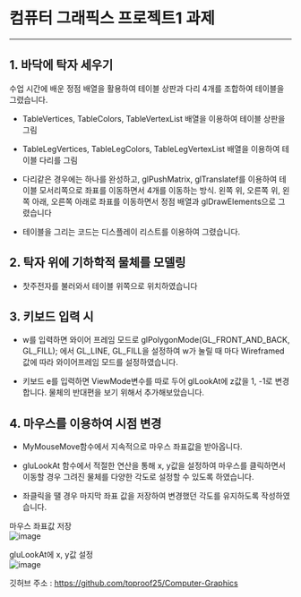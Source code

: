 # 컴퓨터 그래픽스 프로젝트1 과제
---

## 1. 바닥에 탁자 세우기

수업 시간에 배운 정점 배열을 활용하여 테이블 상판과 다리 4개를 조합하여 테이블을 그렸습니다.

- TableVertices, TableColors, TableVertexList 배열을 이용하여 테이블 상판을 그림

- TableLegVertices, TableLegColors, TableLegVertexList 배열을 이용하여 테이블 다리를 그림

- 다리같은 경우에는 하나를 완성하고, glPushMatrix, glTranslatef를 이용하여 테이블 모서리쪽으로 좌표를 이동하면서 4개를 이동하는 방식. 왼쪽 위, 오른쪽 위, 왼쪽 아래, 오른쪽 아래로 좌표를 이동하면서 정점 배열과 glDrawElements으로 그렸습니다

- 테이블을 그리는 코드는 디스플레이 리스트를 이용하여 그렸습니다.



## 2. 탁자 위에 기하학적 물체를 모델링

- 찻주전자를 불러와서 테이블 위쪽으로 위치하였습니다



## 3. 키보드 입력 시 

- w를 입력하면 와이어 프레임 모드로 glPolygonMode(GL_FRONT_AND_BACK, GL_FILL); 에서 GL_LINE, GL_FILL을 설정하여 w가 눌릴 때 마다 Wireframed값에 따라 와이어프레임 모드를 설정하였습니다.

- 키보드 e를 입력하면 ViewMode변수를 따로 두어 glLookAt에 z값을 1, -1로 변경합니다. 물체의 반대편을 보기 위해서 추가해보았습니다.



## 4. 마우스를 이용하여 시점 변경

- MyMouseMove함수에서 지속적으로 마우스 좌표값을 받아옵니다.

- gluLookAt 함수에서 적절한 연산을 통해 x, y값을 설정하여 마우스를 클릭하면서 이동할 경우 그려진 물체를 다양한 각도로 설정할 수 있도록 하였습니다.

- 좌클릭을 땔 경우 마지막 좌표 값을 저장하여 변경했던 각도를 유지하도록 작성하였습니다.

마우스 좌표값 저장   
![image](https://github.com/user-attachments/assets/5bfd446d-a27b-465a-853f-2357609ce924)

gluLookAt에 x, y값 설정   
![image](https://github.com/user-attachments/assets/5e328627-85c5-462f-968f-43edced9b76c)



깃허브 주소 : https://github.com/toproof25/Computer-Graphics
